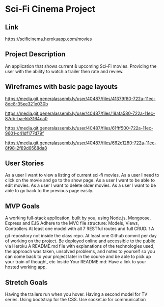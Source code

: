 # Sci-Fi Cinema Project


## Link
https://scificinema.herokuapp.com/movies

## Project Description
An application that shows current & upcoming Sci-Fi movies. Providing the user with the ability to watch a trailer then rate and review.

## Wireframes with basic page layouts
https://media.git.generalassemb.ly/user/40487/files/41379f80-722a-11ec-8dc8-35ee321e030b

https://media.git.generalassemb.ly/user/40487/files/18afa580-722a-11ec-87db-bae5b3164ca0

https://media.git.generalassemb.ly/user/40487/files/61fff500-722a-11ec-9601-c41df177d79f

https://media.git.generalassemb.ly/user/40487/files/662c1280-722a-11ec-8f98-2f89d6568da8

## User Stories
As a user I want to view a listing of current sci-fi movies.
As a user I need to click on the movie and go to the show page.
As a user I want to be able to edit movies.
As a user I want to delete older movies.
As a user I want to be able to go back to the previous page easily.

## MVP Goals
A working full-stack application, built by you, using Node.js, Mongoose, Express and EJS
Adhere to the MVC file structure: Models, Views, Controllers
At least one model with all 7 RESTful routes and full CRUD.
❗ A git repository not inside the class repo.
At least one Github commit per day of working on the project.
Be deployed online and accessible to the public via Heroku
A README.md file with explanations of the technologies used, the approach was taken, unsolved problems, and notes to yourself so you can come back to your project later in the course and be able to pick up your train of thought, etc
Inside Your README.md:
Have a link to your hosted working app.

## Stretch Goals
Having the trailers run when you hover.
Having a second model for TV series.
Using bootstrap for the CSS.
Use socket.io for communication
